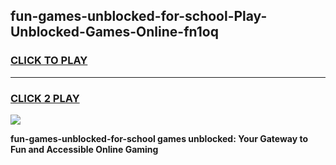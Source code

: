 
## fun-games-unblocked-for-school-Play-Unblocked-Games-Online-fn1oq
<h3>
<a href="https://premium76.site?title=fun-games-unblocked-for-school&ref=24A">CLICK TO PLAY</a></h3>
<hr>

<h3>
<a href="https://premium76.site?title=fun-games-unblocked-for-school&ref=24A">CLICK 2 PLAY</a>
  
</h3>

<a href="https://premium76.site?title=fun-games-unblocked-for-school&ref=24A"><img src="https://clearcache.store/games.png"></a>


**fun-games-unblocked-for-school games unblocked: Your Gateway to Fun and Accessible Online Gaming**
